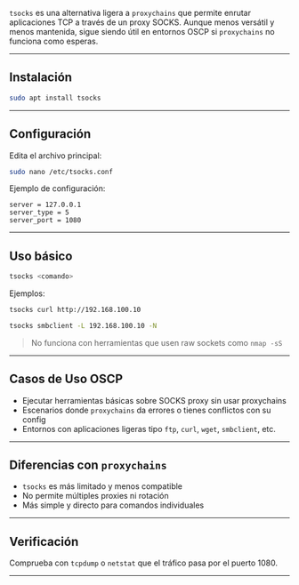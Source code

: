 `tsocks` es una alternativa ligera a `proxychains` que permite enrutar aplicaciones TCP a través de un proxy SOCKS. Aunque menos versátil y menos mantenida, sigue siendo útil en entornos OSCP si `proxychains` no funciona como esperas.

---

## Instalación

```bash
sudo apt install tsocks
```

---

## Configuración

Edita el archivo principal:
```bash
sudo nano /etc/tsocks.conf
```

Ejemplo de configuración:
```
server = 127.0.0.1
server_type = 5
server_port = 1080
```

---

## Uso básico

```bash
tsocks <comando>
```

Ejemplos:
```bash
tsocks curl http://192.168.100.10

tsocks smbclient -L 192.168.100.10 -N
```

> No funciona con herramientas que usen raw sockets como `nmap -sS`

---

## Casos de Uso OSCP

- Ejecutar herramientas básicas sobre SOCKS proxy sin usar proxychains
- Escenarios donde `proxychains` da errores o tienes conflictos con su config
- Entornos con aplicaciones ligeras tipo `ftp`, `curl`, `wget`, `smbclient`, etc.

---

## Diferencias con `proxychains`

- `tsocks` es más limitado y menos compatible
- No permite múltiples proxies ni rotación
- Más simple y directo para comandos individuales

---

## Verificación

Comprueba con `tcpdump` o `netstat` que el tráfico pasa por el puerto 1080.

---
